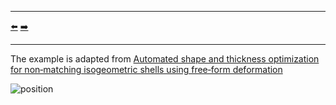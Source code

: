 ***
[⬅️](../012/README.md "Previous example")
[➡️](../014/README.md "Next example")
***

The example is adapted from [Automated shape and thickness optimization for non‑matching isogeometric shells using free‑form deformation](https://doi.org/10.1007/s00366-024-01947-7)

![position](position.gif)
